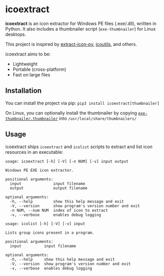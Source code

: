 # icoextract

**icoextract** is an icon extractor for Windows PE files (.exe/.dll), written in Python. It also includes a thumbnailer script (`exe-thumbnailer`) for Linux desktops.

This project is inspired by [extract-icon-py](https://github.com/firodj/extract-icon-py), [icoutils](https://www.nongnu.org/icoutils/), and others.

icoextract aims to be:

- Lightweight
- Portable (cross-platform)
- Fast on large files

## Installation

You can install the project via pip: `pip3 install icoextract[thumbnailer]`

On Linux, you can optionally install the thumbnailer by copying [`exe-thumbnailer.thumbnailer`](/exe-thumbnailer.thumbnailer) into `/usr/local/share/thumbnailers/`


## Usage

icoextract ships `icoextract` and `icolist` scripts to extract and list icon resources in an executable:

```
usage: icoextract [-h] [-V] [-n NUM] [-v] input output

Windows PE EXE icon extractor.

positional arguments:
  input              input filename
  output             output filename

optional arguments:
  -h, --help         show this help message and exit
  -V, --version      show program's version number and exit
  -n NUM, --num NUM  index of icon to extract
  -v, --verbose      enables debug logging
```

```
usage: icolist [-h] [-V] [-v] input

Lists group icons present in a program.

positional arguments:
  input          input filename

optional arguments:
  -h, --help     show this help message and exit
  -V, --version  show program's version number and exit
  -v, --verbose  enables debug logging
```
